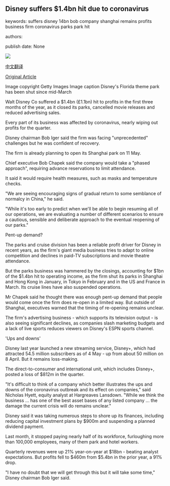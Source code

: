 ## Disney suffers $1.4bn hit due to coronavirus

keywords: suffers disney 14bn bob company shanghai remains profits business firm coronavirus parks park hit

authors: 

publish date: None

![](https://ichef.bbci.co.uk/news/1024/branded_news/7342/production/_112160592_gettyimages-1208073760.jpg)

[中文翻译](Disney%20suffers%20%241.4bn%20hit%20due%20to%20coronavirus_zh.md)

[Original Article](https://www.bbc.com/news/business-52553003)

Image copyright Getty Images Image caption Disney's Florida theme park has been shut since mid-March

Walt Disney Co suffered a $1.4bn (£1.1bn) hit to profits in the first three months of the year, as it closed its parks, cancelled movie releases and reduced advertising sales.

Every part of its business was affected by coronavirus, nearly wiping out profits for the quarter.

Disney chairman Bob Iger said the firm was facing "unprecedented" challenges but he was confident of recovery.

The firm is already planning to open its Shanghai park on 11 May.

Chief executive Bob Chapek said the company would take a "phased approach", requiring advance reservations to limit attendance.

It said it would require health measures, such as masks and temperature checks.

"We are seeing encouraging signs of gradual return to some semblance of normalcy in China," he said.

"While it's too early to predict when we'll be able to begin resuming all of our operations, we are evaluating a number of different scenarios to ensure a cautious, sensible and deliberate approach to the eventual reopening of our parks."

Pent-up demand?

The parks and cruise division has been a reliable profit driver for Disney in recent years, as the firm's giant media business tries to adapt to online competition and declines in paid-TV subscriptions and movie theatre attendance.

But the parks business was hammered by the closings, accounting for $1bn of the $1.4bn hit to operating income, as the firm shut its parks in Shanghai and Hong Kong in January, in Tokyo in February and in the US and France in March. Its cruise lines have also suspended operations.

Mr Chapek said he thought there was enough pent-up demand that people would come once the firm does re-open in a limited way. But outside of Shanghai, executives warned that the timing of re-opening remains unclear.

The firm's advertising business - which supports its television output - is also seeing significant declines, as companies slash marketing budgets and a lack of live sports reduces viewers on Disney's ESPN sports channel.

'Ups and downs'

Disney last year launched a new streaming service, Disney+, which had attracted 54.5 million subscribers as of 4 May - up from about 50 million on 8 April. But it remains loss-making.

The direct-to-consumer and international unit, which includes Disney+, posted a loss of $812m in the quarter.

"It's difficult to think of a company which better illustrates the ups and downs of the coronavirus outbreak and its effect on companies," said Nicholas Hyett, equity analyst at Hargreaves Lansdown. "While we think the business ... has one of the best asset bases of any listed company ... the damage the current crisis will do remains unclear."

Disney said it was taking numerous steps to shore up its finances, including reducing capital investment plans by $900m and suspending a planned dividend payment.

Last month, it stopped paying nearly half of its workforce, furloughing more than 100,000 employees, many of them park and hotel workers.

Quarterly revenues were up 21% year-on-year at $18bn - beating analyst expectations. But profits fell to $460m from $5.4bn in the prior year, a 91% drop.

"I have no doubt that we will get through this but it will take some time," Disney chairman Bob Iger said.